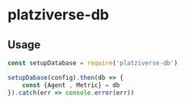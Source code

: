 # platziverse-db

## Usage

``` js
const setupDatabase = require('platziverse-db')

setupDabase(config).then(db => {
    const {Agent , Metric} = db
}).catch(err => console.error(err))

```
